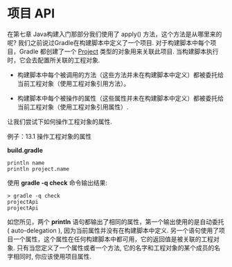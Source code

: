 # 项目 API

在第七章 Java构建入门那部分我们使用了 apply() 方法，这个方法是从哪里来的呢? 我们之前说过Gradle在构建脚本中定义了一个项目. 对于构建脚本中每个项目，Gradle 都创建了一个 [Project](http://gradle.org/docs/current/dsl/org.gradle.api.Project.html) 类型的对象用来关联此项目. 当构建脚本执行时，它会去配置所关联的工程对象.

 * 构建脚本中每个被调用的方法（这些方法并未在构建脚本中定义）都被委托给当前工程对象（使用工程对象引用方法）。

 * 构建脚本中每个被操作的属性（这些属性并未在构建脚本中定义）都被委托给当前工程对象（使用工程对象引用属性）.

让我们尝试下如何操作工程对象的属性.

例子：13.1 操作工程对象的属性

 **build.gradle**

    println name
    println project.name


使用 **gradle -q check** 命令输出结果: 

    > gradle -q check
    projectApi
    projectApi

如您所见，两个 **println** 语句都输出了相同的属性，第一个输出使用的是自动委托 ( auto-delegation ), 因为当前属性并没有在构建脚本中定义. 另一个语句使用了项目一个属性，这个属性在任何构建脚本中都可用，它的返回值是被关联的工程对象.  只有当您定义了一个属性或者一个方法, 它的名字和工程对象的某个成员的名字相同时, 你应该使用项目属性. 







